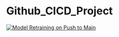 # Github_CICD_Project

[![Model Retraining on Push to Main](https://github.com/raminmohammadi/Github_CICD_Project/actions/workflows/model_calibration_on_push.yml/badge.svg)](https://github.com/raminmohammadi/Github_CICD_Project/actions/workflows/model_calibration_on_push.yml)
